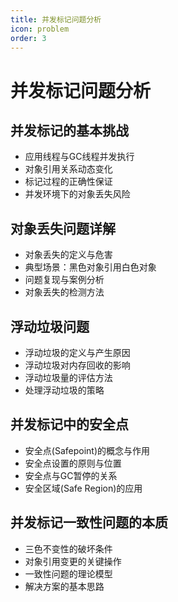 ```yaml
---
title: 并发标记问题分析
icon: problem
order: 3
---
```


# 并发标记问题分析

## 并发标记的基本挑战
- 应用线程与GC线程并发执行
- 对象引用关系动态变化
- 标记过程的正确性保证
- 并发环境下的对象丢失风险

## 对象丢失问题详解
- 对象丢失的定义与危害
- 典型场景：黑色对象引用白色对象
- 问题复现与案例分析
- 对象丢失的检测方法

## 浮动垃圾问题
- 浮动垃圾的定义与产生原因
- 浮动垃圾对内存回收的影响
- 浮动垃圾量的评估方法
- 处理浮动垃圾的策略

## 并发标记中的安全点
- 安全点(Safepoint)的概念与作用
- 安全点设置的原则与位置
- 安全点与GC暂停的关系
- 安全区域(Safe Region)的应用

## 并发标记一致性问题的本质
- 三色不变性的破坏条件
- 对象引用变更的关键操作
- 一致性问题的理论模型
- 解决方案的基本思路
